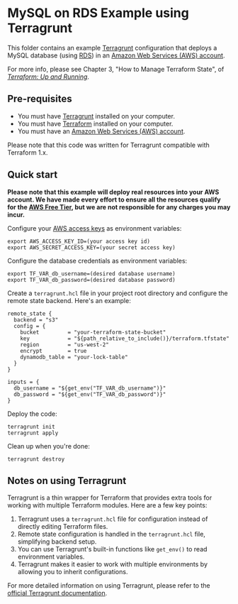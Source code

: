 # MySQL on RDS Example using Terragrunt

This folder contains an example [Terragrunt](https://terragrunt.gruntwork.io/) configuration that deploys a MySQL database (using 
[RDS](https://aws.amazon.com/rds/)) in an [Amazon Web Services (AWS) account](http://aws.amazon.com/). 

For more info, please see Chapter 3, "How to Manage Terraform State", of 
*[Terraform: Up and Running](http://www.terraformupandrunning.com)*.

## Pre-requisites

* You must have [Terragrunt](https://terragrunt.gruntwork.io/docs/getting-started/install/) installed on your computer. 
* You must have [Terraform](https://www.terraform.io/) installed on your computer.
* You must have an [Amazon Web Services (AWS) account](http://aws.amazon.com/).

Please note that this code was written for Terragrunt compatible with Terraform 1.x.

## Quick start

**Please note that this example will deploy real resources into your AWS account. We have made every effort to ensure 
all the resources qualify for the [AWS Free Tier](https://aws.amazon.com/free/), but we are not responsible for any
charges you may incur.** 

Configure your [AWS access 
keys](http://docs.aws.amazon.com/general/latest/gr/aws-sec-cred-types.html#access-keys-and-secret-access-keys) as 
environment variables:

```
export AWS_ACCESS_KEY_ID=(your access key id)
export AWS_SECRET_ACCESS_KEY=(your secret access key)
```

Configure the database credentials as environment variables:

```
export TF_VAR_db_username=(desired database username)
export TF_VAR_db_password=(desired database password)
```

Create a `terragrunt.hcl` file in your project root directory and configure the remote state backend. Here's an example:

```hcl
remote_state {
  backend = "s3"
  config = {
    bucket         = "your-terraform-state-bucket"
    key            = "${path_relative_to_include()}/terraform.tfstate"
    region         = "us-west-2"
    encrypt        = true
    dynamodb_table = "your-lock-table"
  }
}

inputs = {
  db_username = "${get_env("TF_VAR_db_username")}"
  db_password = "${get_env("TF_VAR_db_password")}"
}
```

Deploy the code:

```
terragrunt init
terragrunt apply
```

Clean up when you're done:

```
terragrunt destroy
```

## Notes on using Terragrunt

Terragrunt is a thin wrapper for Terraform that provides extra tools for working with multiple Terraform modules. Here are a few key points:

1. Terragrunt uses a `terragrunt.hcl` file for configuration instead of directly editing Terraform files.
2. Remote state configuration is handled in the `terragrunt.hcl` file, simplifying backend setup.
3. You can use Terragrunt's built-in functions like `get_env()` to read environment variables.
4. Terragrunt makes it easier to work with multiple environments by allowing you to inherit configurations.

For more detailed information on using Terragrunt, please refer to the [official Terragrunt documentation](https://terragrunt.gruntwork.io/docs/).